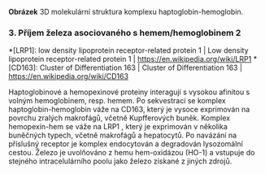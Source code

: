 <div class="w3-row">
<div class="w3-half w3-center">

<bdl-pdb-pdbe-molstar id="pdb2h35" molecule-id="4x0l" hide-controls="true" hide-polymer="false" height="500px"></bdl-pdb-pdbe-molstar>

**Obrázek** 3D molekulární struktura komplexu haptoglobin-hemoglobin.

</div>
<div class="w3-half">
<div class="w3-margin-left">

### 3. Příjem železa asociovaného s hemem/hemoglobinem 2

<div class="w3-justify">

*[LRP1]: low density lipoprotein receptor-related protein 1 | Low density lipoprotein receptor-related protein 1 | https://en.wikipedia.org/wiki/LRP1
*[CD163]: Cluster of Differentiation 163 | Cluster of Differentiation 163 | https://en.wikipedia.org/wiki/CD163

Haptoglobinové a hemopexinové proteiny interagují s vysokou afinitou s volným hemoglobinem, resp. hemem. Po sekvestraci se komplex haptoglobin-hemoglobin váže na CD163, který je vysoce exprimován na povrchu zralých makrofágů, včetně Kupfferových buněk. Komplex hemopexin-hem se váže na LRP1 , který je exprimován v několika buněčných typech, včetně makrofágů a hepatocytů. Po navázání na příslušný receptor je komplex endocytován a degradován lysozomální cestou. Železo je uvolňováno z hemu hem-oxidázou (HO-1) a vstupuje do stejného intracelulárního poolu jako železo získané z jiných zdrojů.


</div>
</div>
</div>
</div>
